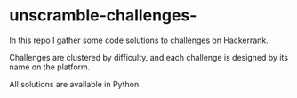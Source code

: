 # unscramble-challenges-
In this repo I gather some code solutions to challenges on Hackerrank.

Challenges are clustered by difficulty, and each challenge is designed by its name on the platform.

All solutions are available in Python.
